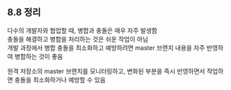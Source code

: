 ## 8.8 정리
다수의 개발자와 협업할 때, 병합과 충돌은 매우 자주 발생함 <br>
충돌을 해결하고 병합을 처리하는 것은 쉬운 작업이 아님 <br>
개발 과정에서 병합 충돌을 최소화하고 예방하려면 master 브랜치 내용을 자주 반영하여 병합하는 것이 좋음

원격 저장소의 master 브랜치를 모니터링하고, 변화된 부분을 즉시 반영하면서 작업하면 충돌을 최소화하거나 예방할 수 있음
